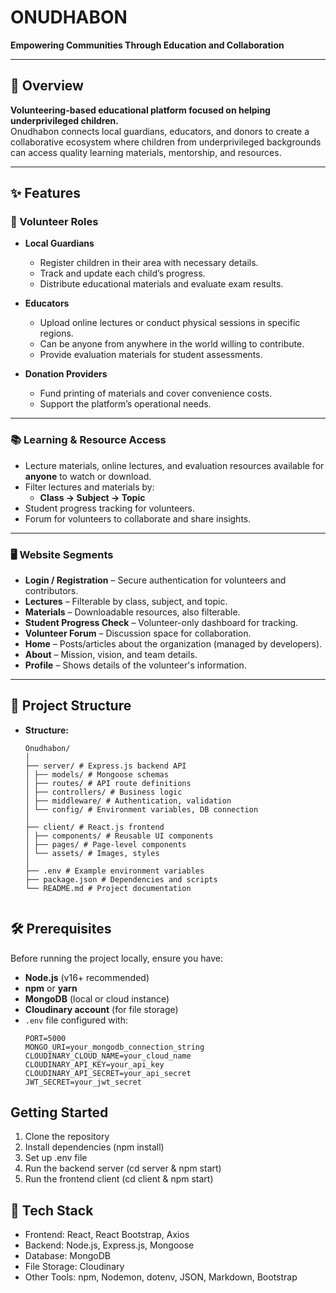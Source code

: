 # ONUDHABON
**Empowering Communities Through Education and Collaboration**

---

## 📖 Overview
**Volunteering-based educational platform focused on helping underprivileged children.**  
Onudhabon connects local guardians, educators, and donors to create a collaborative ecosystem where children from underprivileged backgrounds can access quality learning materials, mentorship, and resources.

---

## ✨ Features

### 👥 Volunteer Roles
- **Local Guardians**  
  - Register children in their area with necessary details.  
  - Track and update each child’s progress.  
  - Distribute educational materials and evaluate exam results.

- **Educators**  
  - Upload online lectures or conduct physical sessions in specific regions.  
  - Can be anyone from anywhere in the world willing to contribute.  
  - Provide evaluation materials for student assessments.

- **Donation Providers**  
  - Fund printing of materials and cover convenience costs.  
  - Support the platform’s operational needs.

---

### 📚 Learning & Resource Access
- Lecture materials, online lectures, and evaluation resources available for **anyone** to watch or download.
- Filter lectures and materials by:
  - **Class → Subject → Topic**
- Student progress tracking for volunteers.
- Forum for volunteers to collaborate and share insights.

---

### 🖥 Website Segments
- **Login / Registration** – Secure authentication for volunteers and contributors.
- **Lectures** – Filterable by class, subject, and topic.
- **Materials** – Downloadable resources, also filterable.
- **Student Progress Check** – Volunteer-only dashboard for tracking.
- **Volunteer Forum** – Discussion space for collaboration.
- **Home** – Posts/articles about the organization (managed by developers).
- **About** – Mission, vision, and team details.
- **Profile** – Shows details of the volunteer's information.

---

## 📂 Project Structure
- **Structure:**
  ```structure
  Onudhabon/ 
  │
  ├── server/ # Express.js backend API 
  │ ├── models/ # Mongoose schemas 
  │ ├── routes/ # API route definitions 
  │ ├── controllers/ # Business logic 
  │ ├── middleware/ # Authentication, validation 
  │ └── config/ # Environment variables, DB connection 
  │ 
  ├── client/ # React.js frontend 
  │ ├── components/ # Reusable UI components 
  │ ├── pages/ # Page-level components 
  │ └── assets/ # Images, styles 
  │ 
  ├── .env # Example environment variables 
  ├── package.json # Dependencies and scripts 
  └── README.md # Project documentation
   
## 🛠 Prerequisites
Before running the project locally, ensure you have:
- **Node.js** (v16+ recommended)
- **npm** or **yarn**
- **MongoDB** (local or cloud instance)
- **Cloudinary account** (for file storage)
- `.env` file configured with:
  ```env
  PORT=5000
  MONGO_URI=your_mongodb_connection_string
  CLOUDINARY_CLOUD_NAME=your_cloud_name
  CLOUDINARY_API_KEY=your_api_key
  CLOUDINARY_API_SECRET=your_api_secret
  JWT_SECRET=your_jwt_secret

## Getting Started
1.  Clone the repository
2.  Install dependencies (npm install)
3.  Set up .env file
4.  Run the backend server (cd server & npm start)
5.  Run the frontend client (cd client & npm start)

## 📌 Tech Stack
- Frontend: React, React Bootstrap, Axios
- Backend: Node.js, Express.js, Mongoose
- Database: MongoDB
- File Storage: Cloudinary
- Other Tools: npm, Nodemon, dotenv, JSON, Markdown, Bootstrap

